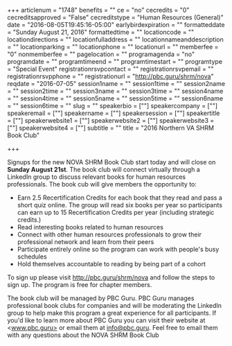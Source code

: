 +++
articlenum = "1748"
benefits = ""
ce = "no"
cecredits = "0"
cecreditsapproved = "False"
cecreditstype = "Human Resources (General)"
date = "2016-08-05T19:45:16-05:00"
earlybirdexpiration = ""
formatteddate = "Sunday August 21, 2016"
formattedtime = ""
locationcode = ""
locationdirections = ""
locationfulladdress = ""
locationnameanddescription = ""
locationparking = ""
locationphone = ""
locationurl = ""
memberfee = "0"
nonmemberfee = ""
pagelocation = ""
programagenda = "no"
programdate = ""
programtimeend = ""
programtimestart = ""
programtype = "Special Event"
registrationrsvpcontact = ""
registrationrsvpemail = ""
registrationrsvpphone = ""
registrationurl = "http://pbc.guru/shrm/nova"
reqdate = "2016-07-05"
session1name = ""
session1time = ""
session2name = ""
session2time = ""
session3name = ""
session3time = ""
session4name = ""
session4time = ""
session5name = ""
session5time = ""
session6name = ""
session6time = ""
slug = ""
speakerbio = [""]
speakercompany = [""]
speakeremail = [""]
speakername = [""]
speakersession = [""]
speakertitle = [""]
speakerwebsite1 = [""]
speakerwebsite2 = [""]
speakerwebsite3 = [""]
speakerwebsite4 = [""]
subtitle = ""
title = "2016 Northern VA SHRM Book Club"

+++

Signups for the new NOVA SHRM Book Club start today and will close on **Sunday August 21st**. The book club will connect virtually through a LinkedIn group to discuss relevant books for  human resources professionals. The book cub will give members the opportunity to:

 - Earn 2.5 Recertification Credits for each book that they read and pass a short quiz online. The group will read six books per year so participants can earn up to 15 Recertification Credits per year (including strategic credits.)
 - Read interesting books related to human resources
 - Connect with other human resources professionals to grow their professional network and learn from their peers
 - Participate entirely online so the program can work with people's busy schedules
 - Hold themselves accountable to reading by being part of a cohort

To sign up please visit <http://pbc.guru/shrm/nova> and follow the steps to sign up. The program is free for chapter members.

The book club will be managed by PBC Guru. PBC Guru manages professional book clubs for companies and will be moderating the LinkedIn group to help make this program a great experience for all participants. If you'd like to learn more about PBC Guru you can visit their website at <www.pbc.guru> or email them at <info@pbc.guru>. Feel free to email them with any questions about the NOVA SHRM Book Club
